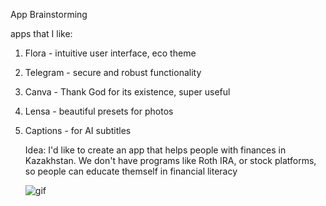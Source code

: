 App Brainstorming

apps that I like:
1. Flora - intuitive user interface, eco theme
2. Telegram - secure and robust functionality
3. Canva - Thank God for its existence, super useful
4. Lensa - beautiful presets for photos
5. Captions - for AI subtitles

   Idea: I'd like to create an app that helps people with finances in Kazakhstan. We don't have programs like Roth IRA, or stock platforms, so people can educate themself in financial literacy

   ![gif](https://i.imgur.com/IQwOgAA.gif)
